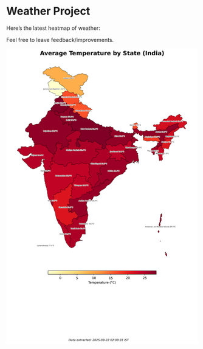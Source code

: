 # Weather Project

Here’s the latest heatmap of weather:

Feel free to leave feedback/improvements.

![India Heatmap](docs/assets/india_heatmap.png?v=D06069)
